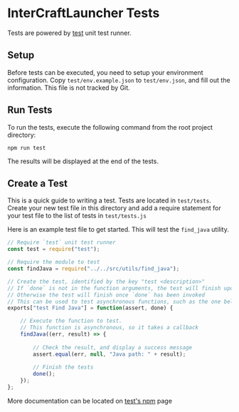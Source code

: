 # InterCraftLauncher Tests
Tests are powered by [test](https://www.npmjs.com/package/test) unit test runner.

## Setup
Before tests can be executed, you need to setup your environment configuration. Copy `test/env.example.json` to `test/env.json`, and fill out the information. This file is not tracked by Git.

## Run Tests
To run the tests, execute the following command from the root project directory:
```
npm run test
```
The results will be displayed at the end of the tests.

## Create a Test
This is a quick guide to writing a test. Tests are located in `test/tests`. Create your new test file in this directory and add a require statement for your test file to the list of tests in `test/tests.js`

Here is an example test file to get started. This will test the `find_java` utility.
```javascript
// Require `test` unit test runner
const test = require("test");

// Require the module to test
const findJava = require("../../src/utils/find_java");

// Create the test, identified by the key "test <description>"
// If `done` is not in the function arguments, the test will finish upon return.
// Otherwise the test will finish once `done` has been invoked
// This can be used to test asynchronous functions, such as the one below
exports["test Find Java"] = function(assert, done) {

	// Execute the function to test.
	// This function is asynchronous, so it takes a callback
	findJava((err, result) => {
   
		// Check the result, and display a success message
		assert.equal(err, null, "Java path: " + result);
        
		// Finish the tests
		done();
	});
};
```
More documentation can be located on [test's npm](https://www.npmjs.com/package/test) page